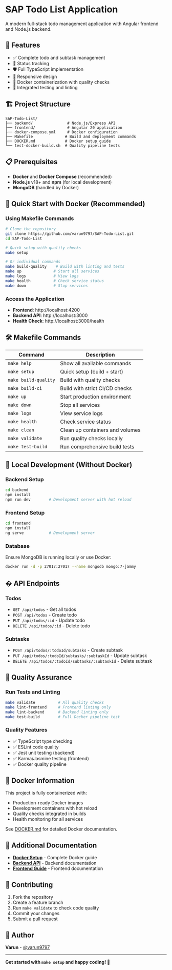 # SAP Todo List Application

A modern full-stack todo management application with Angular frontend and Node.js backend.

## 🚀 Features

- ✅ Complete todo and subtask management
- 🎯 Status tracking
- 🛡️ Full TypeScript implementation
- 📱 Responsive design
- 🐳 Docker containerization with quality checks
- 🧪 Integrated testing and linting

## 🏗️ Project Structure

```
SAP-Todo-List/
├── backend/               # Node.js/Express API
├── frontend/              # Angular 20 application
├── docker-compose.yml     # Docker configuration
├── Makefile              # Build and deployment commands
├── DOCKER.md             # Docker setup guide
└── test-docker-build.sh  # Quality pipeline tests
```

## 📋 Prerequisites

- **Docker** and **Docker Compose** (recommended)
- **Node.js** v18+ and **npm** (for local development)
- **MongoDB** (handled by Docker)

## 🚀 Quick Start with Docker (Recommended)

### Using Makefile Commands

```bash
# Clone the repository
git clone https://github.com/varun9797/SAP-Todo-List.git
cd SAP-Todo-List

# Quick setup with quality checks
make setup

# Or individual commands
make build-quality    # Build with linting and tests
make up              # Start all services
make logs            # View logs
make health          # Check service status
make down            # Stop services
```

### Access the Application
- **Frontend**: http://localhost:4200
- **Backend API**: http://localhost:3000
- **Health Check**: http://localhost:3000/health

## 🛠️ Makefile Commands

| Command | Description |
|---------|-------------|
| `make help` | Show all available commands |
| `make setup` | Quick setup (build + start) |
| `make build-quality` | Build with quality checks |
| `make build-ci` | Build with strict CI/CD checks |
| `make up` | Start production environment |
| `make down` | Stop all services |
| `make logs` | View service logs |
| `make health` | Check service status |
| `make clean` | Clean up containers and volumes |
| `make validate` | Run quality checks locally |
| `make test-build` | Run comprehensive build tests |

## 🔧 Local Development (Without Docker)

### Backend Setup
```bash
cd backend
npm install
npm run dev        # Development server with hot reload
```

### Frontend Setup
```bash
cd frontend
npm install
ng serve           # Development server
```

### Database
Ensure MongoDB is running locally or use Docker:
```bash
docker run -d -p 27017:27017 --name mongodb mongo:7-jammy
```

## � API Endpoints

### Todos
- `GET /api/todos` - Get all todos
- `POST /api/todos` - Create todo
- `PUT /api/todos/:id` - Update todo
- `DELETE /api/todos/:id` - Delete todo

### Subtasks
- `POST /api/todos/:todoId/subtasks` - Create subtask
- `PUT /api/todos/:todoId/subtasks/:subtaskId` - Update subtask
- `DELETE /api/todos/:todoId/subtasks/:subtaskId` - Delete subtask

## 🧪 Quality Assurance

### Run Tests and Linting
```bash
make validate          # All quality checks
make lint-frontend     # Frontend linting only
make lint-backend      # Backend linting only
make test-build        # Full Docker pipeline test
```

### Quality Features
- ✅ TypeScript type checking
- ✅ ESLint code quality
- ✅ Jest unit testing (backend)
- ✅ Karma/Jasmine testing (frontend)
- ✅ Docker quality pipeline

## 🐳 Docker Information

This project is fully containerized with:
- Production-ready Docker images
- Development containers with hot reload
- Quality checks integrated in builds
- Health monitoring for all services

See [DOCKER.md](DOCKER.md) for detailed Docker documentation.

## 📄 Additional Documentation

- **[Docker Setup](DOCKER.md)** - Complete Docker guide
- **[Backend API](backend/README.md)** - Backend documentation
- **[Frontend Guide](frontend/README.md)** - Frontend documentation

## 🤝 Contributing

1. Fork the repository
2. Create a feature branch
3. Run `make validate` to check code quality
4. Commit your changes
5. Submit a pull request

## 👤 Author

**Varun** - [@varun9797](https://github.com/varun9797)

---

**Get started with `make setup` and happy coding! 🎉**
